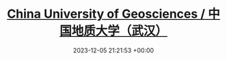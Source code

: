 ---
layout: post
title:  "<a href=\"https://www.cug.edu.cn\" target=\"_blank\">China University of Geosciences / 中国地质大学（武汉）</a>"
date:   2023-12-05 21:21:53 +00:00
image: /images/cupdice.png
categories: xue

sc: "<em>Master of <b>Management (MPhil-equivalent)</b> in <b>Land Resource Management</b>, <br>Sep. 2022 - Jun. 2025 (Expected)</em>"
F1: "Thesis title: Remote Sensing Extraction and Spatio-Temporal Feature Analysis of Artificial Grasslands in the Sanjiangyuan Region"
tags:
  - Project 211
  - Double First-Class Construction
  - Postgraduate Recommendation / 推荐免试入学
city: Wuhan, China

roles_expand: OP
roles:
  - title: "Student Union President"
    description: "Led the student union in organizing campus-wide events and fostering student engagement."
    activities:
      - "Organized annual cultural festivals with over 5,000 attendees."
      - "Raised funding of 200,000 RMB for student initiatives."

awards_expand: OP
awards:
  - title: "National Scholarship"
    description: "Awarded for outstanding academic performance and research contributions."
    details:
      - "Top 1% of students nationwide."
      - "Recognized for excellence in geosciences research."

projects_expand: OP
projects:
  - title: "Remote Sensing for Land Use Analysis"
    description: "Developed a deep learning model for analyzing satellite imagery."
    details:
      - "Achieved 95% accuracy in land use classification."
      - "Presented findings at an international conference."
---
